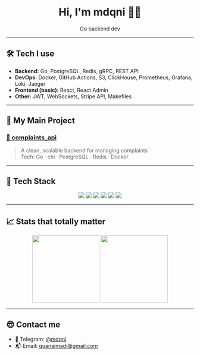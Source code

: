<h1 align="center">Hi, I'm mdqni 👨‍💻</h1>
<p align="center">Go backend dev</p>

---

## 🛠️ Tech I use

- **Backend:** Go, PostgreSQL, Redis, gRPC, REST API
- **DevOps:** Docker, GitHub Actions, S3, ClickHouse, Prometheus, Grafana, Loki, Jaeger
- **Frontend (basic):** React, React Admin
- **Other:** JWT, WebSockets, Stripe API, Makefiles

---

## 🚀 My Main Project

### [📣 complaints_api](https://github.com/mdqni/complaints_api)
> A clean, scalable backend for managing complaints  
> Tech: Go · chi · PostgreSQL · Redis · Docker

---

## 🧰 Tech Stack

<p align="center">
  <img src="https://img.shields.io/badge/Go-%2300ADD8.svg?style=for-the-badge&logo=go&logoColor=white" />
  <img src="https://img.shields.io/badge/PostgreSQL-%23336791.svg?style=for-the-badge&logo=postgresql&logoColor=white" />
  <img src="https://img.shields.io/badge/gRPC-%230674C1.svg?style=for-the-badge&logo=grpc&logoColor=white" />
  <img src="https://img.shields.io/badge/Redis-%23DC382D.svg?style=for-the-badge&logo=redis&logoColor=white" />
  <img src="https://img.shields.io/badge/Docker-%232496ED.svg?style=for-the-badge&logo=docker&logoColor=white" />
  <img src="https://img.shields.io/badge/GitHub_Actions-%232671E5.svg?style=for-the-badge&logo=github-actions&logoColor=white" />
</p>

---

## 📈 Stats that totally matter

<p align="center">
  <img src="https://github-readme-stats.vercel.app/api?username=mdqni&show_icons=true&theme=radical" height="180" />
  <img src="https://github-readme-stats.vercel.app/api/top-langs/?username=mdqni&layout=compact&theme=radical" height="180"/>
</p>

---

## 😎 Contact me

- 💬 Telegram: [@mdqni](https://t.me/mdqni)
- 📬 Email: quanaimadi@gmail.com
